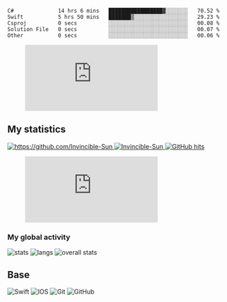 <!--START_SECTION:waka-->

```text
C#              14 hrs 6 mins   █████████████████▓░░░░░░░   70.52 %
Swift           5 hrs 50 mins   ███████▒░░░░░░░░░░░░░░░░░   29.23 %
Csproj          0 secs          ░░░░░░░░░░░░░░░░░░░░░░░░░   00.08 %
Solution File   0 secs          ░░░░░░░░░░░░░░░░░░░░░░░░░   00.07 %
Other           0 secs          ░░░░░░░░░░░░░░░░░░░░░░░░░   00.06 %
```

<!--END_SECTION:waka-->

<figure><embed src="https://wakatime.com/share/@7889c3f6-8c28-4326-9fea-9ff8263aca39/8bc25f87-bf0a-482d-8ac0-b77b3d4f4ea1.svg&v=2"></embed></figure>

## My statistics

<a href="#" target="_blank">
   <img src="https://komarev.com/ghpvc/?username=Invincible-Sun&color=success&style=flat-square" alt="https://github.com/Invincible-Sun" />
</a>
<a href="#" target="_blank">
   <img alt="Invincible-Sun" src="https://badges.pufler.dev/visits/Invincible-Sun/Invincible-Sun?logo=GitHub&label=Visits&color=success&logoColor=white&style=flat-square"/>
</a>
<a href="#" target="_blank">
   <img alt="GitHub hits" src="https://img.shields.io/github/last-commit/Invincible-Sun/Invincible-Sun?label=Profile%20updated&style=flat-square">
</a>

<a href="https://wakatime.com/@2ab39d17-44a5-4823-8a27-97945eee1ce4">
  <figure><embed src="https://wakatime.com/share/@7889c3f6-8c28-4326-9fea-9ff8263aca39/8bc25f87-bf0a-482d-8ac0-b77b3d4f4ea1.svg"></embed></figure>
</a>

### My global activity

<div display="inline-flex"  align-items="center" justify-content="space-between">
   <img src="https://github-profile-summary-cards.vercel.app/api/cards/stats?username=Invincible-Sun&theme=dracula" alt="stats" />
   <img src="https://github-profile-summary-cards.vercel.app/api/cards/repos-per-language?username=Invincible-Sun&theme=dracula" alt="langs" />
   <img src="https://github-profile-summary-cards.vercel.app/api/cards/profile-details?username=Invincible-Sun&theme=dracula" alt="overall stats" />
</div>

## Base
![Swift](https://img.shields.io/badge/swift-F54A2A?style=for-the-badge&logo=swift&logoColor=white)
![IOS](https://img.shields.io/badge/iOS-000000?style=for-the-badge&logo=ios&logoColor=white)
![Git](https://img.shields.io/badge/git-%23F05033.svg?style=for-the-badge&logo=git&logoColor=white)
![GitHub](https://img.shields.io/badge/github-%23121011.svg?style=for-the-badge&logo=github&logoColor=white)
